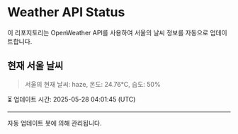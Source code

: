 
# Weather API Status

이 리포지토리는 OpenWeather API를 사용하여 서울의 날씨 정보를 자동으로 업데이트합니다.

## 현재 서울 날씨
> 서울의 현재 날씨: haze, 온도: 24.76°C, 습도: 50%

⏳ 업데이트 시간: 2025-05-28 04:01:45 (UTC)

---
자동 업데이트 봇에 의해 관리됩니다.
